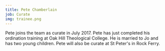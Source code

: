 ```yaml
---
title: Pete Chamberlain
job: Curate
img: trainee.png
---
```

Pete joins the team as curate in July 2017. Pete has just completed his ordination training at Oak Hill Theological College.
He is married to Jo and has two young children.
Pete will also be curate at St Peter's in Rock Ferry.
